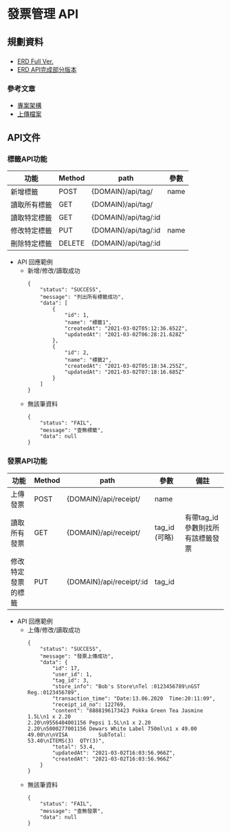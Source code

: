 # 發票管理 API 
 
## 規劃資料

### 
- [ERD Full Ver.](https://drawsql.app/nope-1/diagrams/receipt-full-ver)
- [ERD API完成部分版本](https://drawsql.app/nope-1/diagrams/receipt)

### 參考文章
- [專案架構](https://dev.to/rajandmr/node-js-rest-crud-api-with-postgres-213p)
- [上傳檔案](https://medium.com/lucideus-engineering/file-uploads-with-multer-the-complete-guide-aefe5d2f6026)

## API文件

### 標籤API功能

  | 功能 | Method |path |參數 |
  | -------- | -------- | -------- |-------- |
  | 新增標籤 | POST  | {DOMAIN}/api/tag/ | name |
  | 讀取所有標籤 | GET  | {DOMAIN}/api/tag/ |  |
  | 讀取特定標籤 | GET  | {DOMAIN}/api/tag/:id |  |
  | 修改特定標籤 |  PUT | {DOMAIN}/api/tag/:id | name |
  | 刪除特定標籤 | DELETE  | {DOMAIN}/api/tag/:id |  |


- API 回應範例
    - 新增/修改/讀取成功
        ```=json
        {
            "status": "SUCCESS",
            "message": "列出所有標籤成功",
            "data": [
                {
                    "id": 1,
                    "name": "標籤1",
                    "createdAt": "2021-03-02T05:12:36.652Z",
                    "updatedAt": "2021-03-02T06:28:21.628Z"
                },
                {
                    "id": 2,
                    "name": "標籤2",
                    "createdAt": "2021-03-02T05:18:34.255Z",
                    "updatedAt": "2021-03-02T07:18:16.685Z"
                }
            ]
        }
        ```
    - 無該筆資料
        ```=json
        {
            "status": "FAIL",
            "message": "查無標籤",
            "data": null
        }
        ```
### 發票API功能

  | 功能 | Method |path |參數 |備註 |
  | -------- | -------- | -------- |-------- |-------- |
  | 上傳發票 | POST  | {DOMAIN}/api/receipt/ | name |  |
  | 讀取所有發票 | GET  | {DOMAIN}/api/receipt/ | tag_id (可略) |  有帶tag_id參數則找所有該標籤發票|
  | 修改特定發票的標籤 |  PUT | {DOMAIN}/api/receipt/:id | tag_id |  |

- API 回應範例
    - 上傳/修改/讀取成功
        ```=json
        {
            "status": "SUCCESS",
            "message": "發票上傳成功",
            "data": {
                "id": 17,
                "user_id": 1,
                "tag_id": 3,
                "store_info": "Bob's Store\nTel :0123456789\nGST Reg.:0123456789",
                "transaction_time": "Date:13.06.2020  Time:20:11:09",
                "receipt_id_no": 122769,
                "content": "8888196173423 Pokka Green Tea Jasmine 1.5L\n1 x 2.20                                    2.20\n9556404001156 Pepsi 1.5L\n1 x 2.20                                    2.20\n5000277001156 Dewars White Label 750ml\n1 x 49.00                                  49.00\n\nVISA          SubTotal:                    53.40\nITEMS(3)  QTY(3)",
                "total": 53.4,
                "updatedAt": "2021-03-02T16:03:56.966Z",
                "createdAt": "2021-03-02T16:03:56.966Z"
            }
        }
        ```
    - 無該筆資料
        ```=json
        {
            "status": "FAIL",
            "message": "查無發票",
            "data": null
        }
        ```
